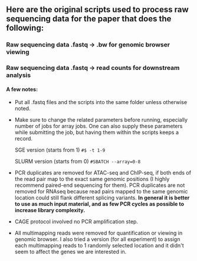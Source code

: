 ## Here are the original scripts used to process raw sequencing data for the paper that does the following:

### **Raw sequencing data .fastq -> .bw for genomic browser viewing** 

### **Raw sequencing data .fastq -> read counts for downstream analysis**

#### A few notes:
- Put all .fastq files and the scripts into the same folder unless otherwise noted.
- Make sure to change the related parameters before running, especially number of jobs for array jobs. One can also supply these parameters while submitting the job, but having them within the scripts keeps a record.

    SGE version (starts from 1)
    `#$ -t 1-9`

    SLURM version (starts from 0)
    `#SBATCH --array=0-8`

- PCR duplicates are removed for ATAC-seq and ChIP-seq, if both ends of the read pair map to the exact same genomic positions (I highly recommend paired-end sequencing for them). PCR duplicates are not removed for RNAseq because read pairs mapped to the same genomic location could still flank different splicing variants. **In general it is better to use as much input material, and as few PCR cycles as possible to increase library complexity.**

- CAGE protocol involved no PCR amplification step. 

- All multimapping reads were removed for quantification or viewing in genomic browser. I also tried a version (for all experiment) to assign each multimapping reads to 1 randomly selected location and it didn't seem to affect the genes we are interested in. 
